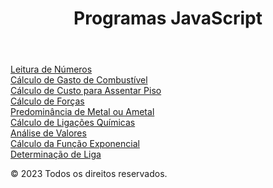 <!DOCTYPE html>
<html lang="pt-BR">
<head>
    <meta charset="UTF-8">
    <meta name="viewport" content="width=device-width, initial-scale=1.0">
    <title>Página Exercícios JS</title>
    <link rel="stylesheet" href="ProgramasJs.css">
</head>
<body>
    <header>
        <h1>Programas JavaScript</h1>
    </header>
    <main>
        <div class="grid-container">
            <div class="grid-item"><a href="exercício3.html">Leitura de Números</a></div>
            <div class="grid-item"><a href="exercicio4.html">Cálculo de Gasto de Combustível</a></div>
            <div class="grid-item"><a href="exercicio5.html">Cálculo de Custo para Assentar Piso</a></div>
            <div class="grid-item"><a href="exercicio6.html">Cálculo de Forças</a></div>
            <div class="grid-item"><a href="exercicio7.html">Predominância de Metal ou Ametal</a></div>
            <div class="grid-item"><a href="exercicio8.html">Cálculo de Ligações Químicas</a></div>
            <div class="grid-item"><a href="exercicio9.html">Análise de Valores</a></div>
            <div class="grid-item"><a href="exercicio10.html">Cálculo da Função Exponencial</a></div>
            <div class="grid-item"><a href="exercicio11.html">Determinação de Liga</a></div>
        </div>
    </main>
    <footer>
        <p>© 2023 Todos os direitos reservados.</p>
    </footer>
</body>
</html>
